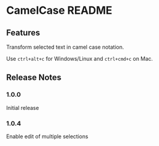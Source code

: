 # CamelCase README

## Features

Transform selected text in camel case notation.

Use `ctrl+alt+c` for Windows/Linux and `ctrl+cmd+c` on Mac.

## Release Notes

### 1.0.0

Initial release

### 1.0.4

Enable edit of multiple selections